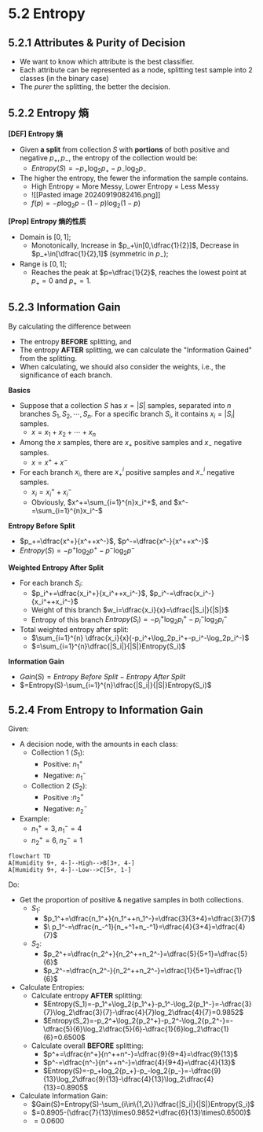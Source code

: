 # 5.2 Entropy
## 5.2.1 Attributes & Purity of Decision
- We want to know which attribute is the best classifier.
- Each attribute can be represented as a node, splitting test sample into 2 classes (in the binary case)
- The *purer* the splitting, the better the decision.

## 5.2.2 Entropy 熵
**[DEF] Entropy 熵**
- Given **a split** from collection $S$ with **portions** of both positive and negative $p_+, p_-$, 
  the entropy of the collection would be:
	- $Entropy(S)=-p_+\log_2p_+-p_-\log_2p_-$
- The higher the entropy, the fewer the information the sample contains.
	- High Entropy = More Messy, Lower Entropy = Less Messy 
	-  ![[Pasted image 20240919082416.png]]
	- $f(p)=-p\log_2p-(1-p)\log_2(1-p)$

**[Prop] Entropy 熵的性质**
- Domain is $[0,1]$;
	- Monotonically, Increase in $p_+\in[0,\dfrac{1}{2}]$, Decrease in $p_+\in[\dfrac{1}{2},1]$ (symmetric in $p_-$);
- Range is $[0,1]$;
	- Reaches the peak at $p=\dfrac{1}{2}$, reaches the lowest point at $p_+=0$ and $p_+=1$.

## 5.2.3 Information Gain
By calculating the difference between
- The entropy **BEFORE** splitting, and
- The entropy **AFTER** splitting,
we can calculate the "Information Gained" from the splitting.
- When calculating, we should also consider the weights, i.e., the significance of each branch.

**Basics**
- Suppose that a collection $S$ has $x=|S|$ samples, separated into $n$ branches $S_1,S_2,\cdots,S_n$. For a specific branch $S_i$, it contains $x_i=|S_i|$ samples.
	- $x=x_1+x_2+\cdots+x_n$
- Among the $x$ samples, there are $x_+$ positive samples and $x_-$ negative samples.
	- $x=x^++x^-$
- For each branch $x_i$, there are $x_+^i$ positive samples and $x_-^i$ negative samples.
	- $x_i=x_i^++x_i^-$
	- Obviously, $x^+=\sum_{i=1}^{n}x_i^+$, and $x^-=\sum_{i=1}^{n}x_i^-$

**Entropy Before Split**
- $p_+=\dfrac{x^+}{x^++x^-}$, $p^-=\dfrac{x^-}{x^++x^-}$
- $Entropy(S)=-p^+\log_2p^+-p^-\log_2p^-$

**Weighted Entropy After Split**
- For each branch $S_i$:
	- $p_i^+=\dfrac{x_i^+}{x_i^++x_i^-}$, $p_i^-=\dfrac{x_i^-}{x_i^++x_i^-}$
	- Weight of this branch $w_i=\dfrac{x_i}{x}=\dfrac{|S_i|}{|S|}$
	- Entropy of this branch $Entropy(S_i)=-p_i^+\log_2p_i^+-p_i^-\log_2p_i^-$
- Total weighted entropy after split:
	- $\sum_{i=1}^{n} \dfrac{x_i}{x}(-p_i^+\log_2p_i^+-p_i^-\log_2p_i^-)$
	- $=\sum_{i=1}^{n}\dfrac{|S_i|}{|S|}Entropy(S_i)$

**Information Gain**
- $Gain(S)=Entropy \ Before \ Split \ - \ Entropy \ After \ Split$
- $=Entropy(S)-\sum_{i=1}^{n}\dfrac{|S_i|}{|S|}Entropy(S_i)$
## 5.2.4 From Entropy to Information Gain
Given:
- A decision node, with the amounts in each class:
	- Collection 1 ($S_1$):
		- Positive: $n_1^{+}$
		- Negative: $n_1^{-}$
	- Collection 2 ($S_2$):
		- Positive :$n_2^{+}$
		- Negative: $n_2^{-}$
- Example:
	- $n_1^+=3, n_1^-=4$
	- $n_2^+=6, n_2^-=1$
```mermaid
flowchart TD
A[Humidity 9+, 4-]--High-->B[3+, 4-]
A[Humidity 9+, 4-]--Low-->C[5+, 1-]
```
Do:
- Get the proportion of positive & negative samples in both collections.
	- $S_1$: 
		- $p_1^+=\dfrac{n_1^+}{n_1^++n_1^-}=\dfrac{3}{3+4}=\dfrac{3}{7}$ 
		- $\ p_1^-=\dfrac{n_-^1}{n_+^1+n_-^1}=\dfrac{4}{3+4}=\dfrac{4}{7}$
	- $S_2$: 
		- $p_2^+=\dfrac{n_2^+}{n_2^++n_2^-}=\dfrac{5}{5+1}=\dfrac{5}{6}$ 
		- $p_2^-=\dfrac{n_2^-}{n_2^++n_2^-}=\dfrac{1}{5+1}=\dfrac{1}{6}$
- Calculate Entropies:
	- Calculate entropy **AFTER** splitting:
		- $Entropy(S_1)=-p_1^+\log_2{p_1^+}-p_1^-\log_2{p_1^-}=-\dfrac{3}{7}\log_2\dfrac{3}{7}-\dfrac{4}{7}log_2\dfrac{4}{7}=0.9852$
		- $Entropy(S_2)=-p_2^+\log_2{p_2^+}-p_2^-\log_2{p_2^-}=-\dfrac{5}{6}\log_2\dfrac{5}{6}-\dfrac{1}{6}log_2\dfrac{1}{6}=0.6500$
	- Calculate overall **BEFORE** splitting:
		- $p^+=\dfrac{n^+}{n^++n^-}=\dfrac{9}{9+4}=\dfrac{9}{13}$
		- $p^-=\dfrac{n^-}{n^++n^-}=\dfrac{4}{9+4}=\dfrac{4}{13}$
		- $Entropy(S)=-p_+log_2{p_+}-p_-log_2{p_-}=-\dfrac{9}{13}\log_2\dfrac{9}{13}-\dfrac{4}{13}\log_2\dfrac{4}{13}=0.8905$
- Calculate Information Gain:
	- $Gain(S)=Entropy(S)-\sum_{i\in\{1,2\}}\dfrac{|S_i|}{|S|}Entropy(S_i)$
	- $=0.8905-(\dfrac{7}{13}\times0.9852+\dfrac{6}{13}\times0.6500)$
	- $=0.0600$
